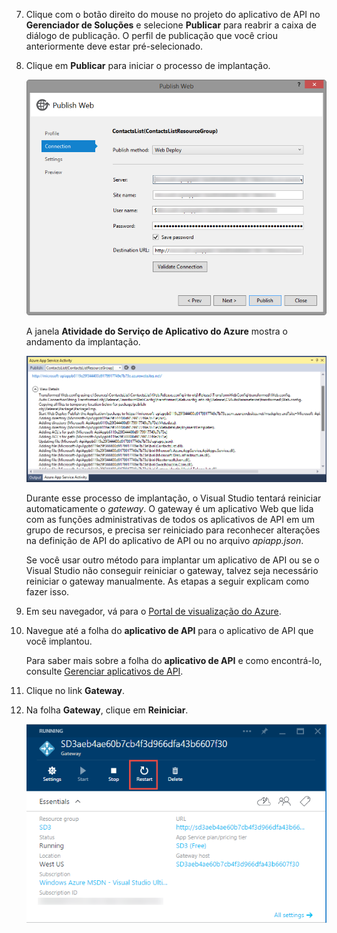 7. Clique com o botão direito do mouse no projeto do aplicativo de API no **Gerenciador de Soluções** e selecione **Publicar** para reabrir a caixa de diálogo de publicação. O perfil de publicação que você criou anteriormente deve estar pré-selecionado. 

9. Clique em **Publicar** para iniciar o processo de implantação.

	![Implantando o aplicativo de API](./media/app-service-api-pub-web-deploy/26-5-deployment-success-v3.png)

	A janela **Atividade do Serviço de Aplicativo do Azure** mostra o andamento da implantação.

	![Notificação de status na janela Atividade do Serviço de Aplicativo do Azure](./media/app-service-api-pub-web-deploy/26-5-deployment-success-v4.png)

	Durante esse processo de implantação, o Visual Studio tentará reiniciar automaticamente o *gateway*. O gateway é um aplicativo Web que lida com as funções administrativas de todos os aplicativos de API em um grupo de recursos, e precisa ser reiniciado para reconhecer alterações na definição de API do aplicativo de API ou no arquivo *apiapp.json*.
 
	Se você usar outro método para implantar um aplicativo de API ou se o Visual Studio não conseguir reiniciar o gateway, talvez seja necessário reiniciar o gateway manualmente. As etapas a seguir explicam como fazer isso.

1. Em seu navegador, vá para o [Portal de visualização do Azure](https://portal.azure.com).

2. Navegue até a folha do **aplicativo de API** para o aplicativo de API que você implantou.

	Para saber mais sobre a folha do **aplicativo de API** e como encontrá-lo, consulte [Gerenciar aplicativos de API](../articles/app-service-api/app-service-api-manage-in-portal.md).

4. Clique no link **Gateway**.

3. Na folha **Gateway**, clique em **Reiniciar**.

	![](./media/app-service-api-pub-web-deploy/restartgateway.png)

<!---HONumber=July15_HO5-->